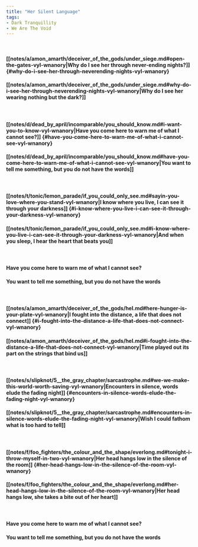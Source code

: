 ```yaml
---
title: "Her Silent Language"
tags:
- Dark Tranquillity
- We Are The Void
---
```

&nbsp;
#### [[notes/a/amon_amarth/deceiver_of_the_gods/under_siege.md#open-the-gates-vyl-wnanory|Why do I see her through never-ending nights?]] {#why-do-i-see-her-through-neverending-nights-vyl-wnanory}
#### [[notes/a/amon_amarth/deceiver_of_the_gods/under_siege.md#why-do-i-see-her-through-neverending-nights-vyl-wnanory|Why do I see her wearing nothing but the dark?]]
&nbsp;
#### [[notes/d/dead_by_april/incomparable/you_should_know.md#i-want-you-to-know-vyl-wnanory|Have you come here to warn me of what I cannot see?]] {#have-you-come-here-to-warn-me-of-what-i-cannot-see-vyl-wnanory}
#### [[notes/d/dead_by_april/incomparable/you_should_know.md#have-you-come-here-to-warn-me-of-what-i-cannot-see-vyl-wnanory|You want to tell me something, but you do not have the words]]
&nbsp;
#### [[notes/t/tonic/lemon_parade/if_you_could_only_see.md#sayin-you-love-where-you-stand-vyl-wnanory|I know where you live, I can see it through your darkness]] {#i-know-where-you-live-i-can-see-it-through-your-darkness-vyl-wnanory}
#### [[notes/t/tonic/lemon_parade/if_you_could_only_see.md#i-know-where-you-live-i-can-see-it-through-your-darkness-vyl-wnanory|And when you sleep, I hear the heart that beats you]]
&nbsp;
#### Have you come here to warn me of what I cannot see?
#### You want to tell me something, but you do not have the words
&nbsp;
#### [[notes/a/amon_amarth/deceiver_of_the_gods/hel.md#here-hunger-is-your-plate-vyl-wnanory|I fought into the distance, a life that does not connect]] {#i-fought-into-the-distance-a-life-that-does-not-connect-vyl-wnanory}
#### [[notes/a/amon_amarth/deceiver_of_the_gods/hel.md#i-fought-into-the-distance-a-life-that-does-not-connect-vyl-wnanory|Time played out its part on the strings that bind us]]
&nbsp;
#### [[notes/s/slipknot/5__the_gray_chapter/sarcastrophe.md#we-we-make-this-world-worth-saving-vyl-wnanory|Encounters in silence, words elude the fading night]] {#encounters-in-silence-words-elude-the-fading-night-vyl-wnanory}
#### [[notes/s/slipknot/5__the_gray_chapter/sarcastrophe.md#encounters-in-silence-words-elude-the-fading-night-vyl-wnanory|Wish I could fathom what is too hard to tell]]
&nbsp;
#### [[notes/f/foo_fighters/the_colour_and_the_shape/everlong.md#tonight-i-throw-myself-in-two-vyl-wnanory|Her head hangs low in the silence of the room]] {#her-head-hangs-low-in-the-silence-of-the-room-vyl-wnanory}
#### [[notes/f/foo_fighters/the_colour_and_the_shape/everlong.md#her-head-hangs-low-in-the-silence-of-the-room-vyl-wnanory|Her head hangs low, she takes a bite out of her heart]]
&nbsp;
#### Have you come here to warn me of what I cannot see?
#### You want to tell me something, but you do not have the words
